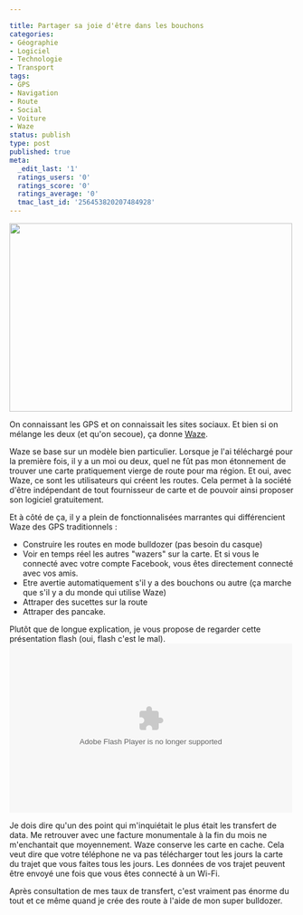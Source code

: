 ```yaml
---

title: Partager sa joie d'être dans les bouchons
categories:
- Géographie
- Logiciel
- Technologie
- Transport
tags:
- GPS
- Navigation
- Route
- Social
- Voiture
- Waze
status: publish
type: post
published: true
meta:
  _edit_last: '1'
  ratings_users: '0'
  ratings_score: '0'
  ratings_average: '0'
  tmac_last_id: '256453820207484928'
---
```

<img class="alignnone size-medium wp-image-2609" title="Waze" src="https://dlgjp9x71cipk.cloudfront.net/2010/12/waze-500x333.png" alt="" width="500" height="333" />

On connaissant les GPS et on connaissait les sites sociaux. Et bien si on mélange les deux (et qu'on secoue), ça donne <a title="Site de Waze" href="http://www.waze.com">Waze</a>.

<!--more-->

Waze se base sur un modèle bien particulier. Lorsque je l'ai téléchargé pour la première fois, il y a un moi ou deux, quel ne fût pas mon étonnement de trouver une carte pratiquement vierge de route pour ma région.
Et oui, avec Waze, ce sont les utilisateurs qui créent les routes. Cela permet à la société d'être indépendant de tout fournisseur de carte et de pouvoir ainsi proposer son logiciel gratuitement.

Et à côté de ça, il y a plein de fonctionnalisées marrantes qui différencient Waze des GPS traditionnels :
<ul>
	<li>Construire les routes en      mode bulldozer (pas besoin du casque)</li>
	<li>Voir en temps réel les      autres "wazers" sur la carte. Et si vous le connecté avec votre      compte Facebook, vous êtes directement connecté avec vos amis.</li>
	<li>Etre avertie      automatiquement s'il y a des bouchons ou autre (ça marche que s'il y a du      monde qui utilise Waze)</li>
	<li>Attraper des sucettes sur      la route</li>
	<li>Attraper des pancake.</li>
</ul>
Plutôt que de longue explication, je vous propose de regarder cette présentation flash (oui, flash c'est le mal).

<object classid="clsid:D27CDB6E-AE6D-11cf-96B8-444553540000" codebase="http://download.macromedia.com/pub/shockwave/cabs/flash/swflash.cab#version=6,0,40,0" WIDTH="500" HEIGHT="299" id="waze_guided_tour">
	<param NAME="movie" VALUE="international_tour.swf">
	</param><param NAME="quality" VALUE="high">
	</param><param NAME="bgcolor" VALUE="#FFFFFF">
	<embed src="http://www.waze.com/guided_tour/international_tour.swf" quality="high" bgcolor="#FFFFFF" WIDTH="500" HEIGHT="299" NAME="waze_guided_tour" ALIGN="" TYPE="application/x-shockwave-flash" PLUGINSPAGE="http://www.macromedia.com/go/getflashplayer">
	</embed>
</param></object>
				 
Je dois dire qu'un des point qui m'inquiétait le plus était les transfert de data. Me retrouver avec une facture monumentale à la fin du mois ne m'enchantait que moyennement.
Waze conserve les carte en cache. Cela veut dire que votre téléphone ne va pas télécharger tout les jours la carte du trajet que vous faites tous les jours. Les données de vos trajet peuvent être envoyé une fois que vous êtes connecté à un Wi-Fi.

Après consultation de mes taux de transfert, c'est vraiment pas énorme du tout et ce même quand je crée des route à l'aide de mon super bulldozer.
